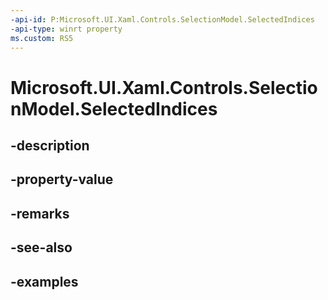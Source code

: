 ```yaml
---
-api-id: P:Microsoft.UI.Xaml.Controls.SelectionModel.SelectedIndices
-api-type: winrt property
ms.custom: RS5
---
```


<!-- Property syntax.
public IVectorView<IndexPath> SelectedIndices { get; }
-->

# Microsoft.UI.Xaml.Controls.SelectionModel.SelectedIndices

## -description

## -property-value

## -remarks

## -see-also

## -examples

